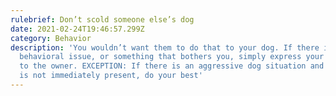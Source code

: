 ```yaml
---
rulebrief: Don’t scold someone else’s dog
date: 2021-02-24T19:46:57.299Z
category: Behavior
description: 'You wouldn’t want them to do that to your dog. If there is a
  behavioral issue, or something that bothers you, simply express your concern
  to the owner. EXCEPTION: If there is an aggressive dog situation and the owner
  is not immediately present, do your best'
---
```

